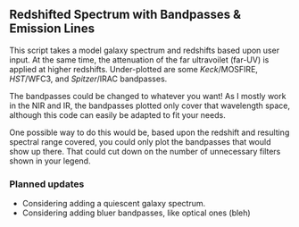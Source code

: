 ## Redshifted Spectrum with Bandpasses & Emission Lines
This script takes a model galaxy spectrum and redshifts based upon user input.  At the same time, the attenuation of the far ultravoilet (far-UV) is applied at higher redshifts.  Under-plotted are some _Keck_/MOSFIRE, _HST_/WFC3, and _Spitzer_/IRAC bandpasses.  

The bandpasses could be changed to whatever you want! As I mostly work in the NIR and IR, the bandpasses plotted only cover that wavelength space, although this code can easily be adapted to fit your needs.

One possible way to do this would be, based upon the redshift and resulting spectral range covered, you could only plot the bandpasses that would show up there.  That could cut down on the number of unnecessary filters shown in your legend.


### Planned updates
- Considering adding a quiescent galaxy spectrum.
- Considering adding bluer bandpasses, like optical ones (bleh)
